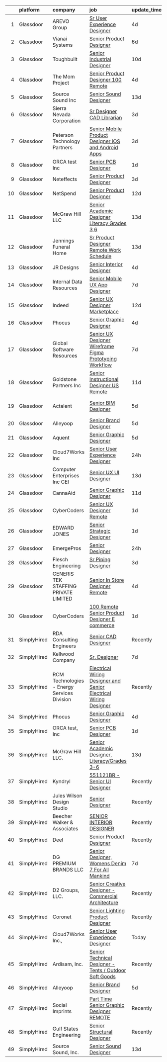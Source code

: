 

|    | platform    | company                                     | job                                                                                                                                                                                                                                                                                                                                                                                                                                                                                                                                                                                                                                                                                                                                                                                                                                                                                                                                                                                                                                                                                                                                                                                                                                                                                                                                                                                                      | update_time   | location            |
|---:|:------------|:--------------------------------------------|:---------------------------------------------------------------------------------------------------------------------------------------------------------------------------------------------------------------------------------------------------------------------------------------------------------------------------------------------------------------------------------------------------------------------------------------------------------------------------------------------------------------------------------------------------------------------------------------------------------------------------------------------------------------------------------------------------------------------------------------------------------------------------------------------------------------------------------------------------------------------------------------------------------------------------------------------------------------------------------------------------------------------------------------------------------------------------------------------------------------------------------------------------------------------------------------------------------------------------------------------------------------------------------------------------------------------------------------------------------------------------------------------------------|:--------------|:--------------------|
|  1 | Glassdoor   | AREVO Group                                 | [Sr  User Experience Designer](https://www.glassdoor.com/partner/jobListing.htm?pos=112&ao=1110586&s=58&guid=0000018311b8ad7c9f039858e2c50e51&src=GD_JOB_AD&t=SR&vt=w&ea=1&cs=1_d9575a1d&cb=1662449659883&jobListingId=1008111343273&cpc=1160948BCBA38B5B&jrtk=3-0-1gc8rhbkmi6gr801-1gc8rhblei6i2800-4188c368d1a16fc8--6NYlbfkN0BCLW45RZuRc772PykXY_iXs7CHdsEvuP3whbuRYvlLzUPBgski3_CRPHCklom68Osgv49XQDmo1wtlt7SeJ4HppkyYMM222WbTMRBA2d1kIub18qYYHKISWAkmgyEmZOL97mJlEOHWeyB4xhA4SMHAZwfg573IXuSm0kAAqmu66rW9AtAsqMfmcamYbSiKMuIMRQHw_Fj-ksgYkWSIqk6cTZMdgY2owfbF8plXe8tzxpTjMwDuapoMWhn5aFCmJQgXuvNe7JrRfUviIc1uDIHHPZE3J5L9FmmWHmDYSEQ2-cjS79l4x2uXO5CVPPdDqBT5O2cR_IsKFfZF9YL-wVAXiXAPCbiYTQAy_KlAaiY2ojgYvYANs17Uiut33uz-cTy__H2UtCQEKmFISATazFW9yymul1TBr1SLgDUM1wxLUy7sD0c1v8wQ5tN9Jtsgmyla5O-oCQ-3pBMiFXdg8iwxbjegAIQSkGSaQWYXf1LN-AMNEROrY-IVkNLkjpJYbEnV4suGNUdHNq6PizHw2t8Z)                                                                                                                                                                                                                                                                                                                                                                                                                                                                                                                  | 4d            | Remote              |
|  2 | Glassdoor   | Vianai Systems                              | [Senior Product Designer](https://www.glassdoor.com/partner/jobListing.htm?pos=128&ao=1136043&s=58&guid=0000018311b8ad7c9f039858e2c50e51&src=GD_JOB_AD&t=SR&vt=w&ea=1&cs=1_e0c6f8c4&cb=1662449659884&jobListingId=1008104221832&jrtk=3-0-1gc8rhbkmi6gr801-1gc8rhblei6i2800-51b13e17ad5f8ddb-)                                                                                                                                                                                                                                                                                                                                                                                                                                                                                                                                                                                                                                                                                                                                                                                                                                                                                                                                                                                                                                                                                                            | 6d            | Remote              |
|  3 | Glassdoor   | Toughbuilt                                  | [Senior Industrial Designer](https://www.glassdoor.com/partner/jobListing.htm?pos=102&ao=1110586&s=58&guid=0000018311b8ad7c9f039858e2c50e51&src=GD_JOB_AD&t=SR&vt=w&ea=1&cs=1_8340bcba&cb=1662449659881&jobListingId=1008097148245&cpc=F6166180ED45EB11&jrtk=3-0-1gc8rhbkmi6gr801-1gc8rhblei6i2800-6492527fb1079bee--6NYlbfkN0C4BDBIIfYywdCnnQWSiy8nzgMXr_T-T3FVOPaJNWu58urVZR_WXMhrR-koSpndaF1E6yxWHXTrWNwj5BGXNunan9ywve_ENISeMSjOJDitLiiqvvQgrqPC6Ae3Gf3tZtozMElNWH6pQj1MkisjsxPjnFks6kWohDQ-79t_l95B76r683v6SZAlHW32FY62mUhRpz9H513JMNUPOSrlAYgPpd4rx8K71cpOkwtvWppNaMmYKH0jRSrtJ2VhcB93PGhjYvYXAznhywas2SyiJQcO6JA80yRFOi0FoPEgDLHDCwTE9k4G9UAHpgA1WA_eggE06Gb13rF636XOXPnd4w1yVC9dh4f46JubUr7uqkJLZX04JpGArjsl8JcItHVu3LIKTc8-B2nUWxzBHnPjc8fleVKwaU8Ri2GyT6aNi2avnS4FlnJZu1vsg-0qWf2Ff2fEUAkcOu0yBQ44oeo5aSzUfZm3vbYztkEWQzsEFgOvmM0Gv-u-TMkA9qKhv8gRlr-6iD6voLEklHGlfz9N6tcs)                                                                                                                                                                                                                                                                                                                                                                                                                                                                                                                    | 10d           | Irvine, CA          |
|  4 | Glassdoor   | The Mom Project                             | [Senior Product Designer  100  Remote ](https://www.glassdoor.com/partner/jobListing.htm?pos=117&ao=1110586&s=58&guid=0000018311b8ad7c9f039858e2c50e51&src=GD_JOB_AD&t=SR&vt=w&cs=1_b0311961&cb=1662449659883&jobListingId=1008112300120&cpc=6BF42D0955AE9A34&jrtk=3-0-1gc8rhbkmi6gr801-1gc8rhblei6i2800-d957ba5292b8749a--6NYlbfkN0BDp_epf89aHDQhKpPegNJQ_ldQpEFZQsM9OcONMGxWx6pU56EKHF58QjVdAUvn2gUgn1E3661QXmo4POchIOua-134yFu7hMdutyJTXNL3dFISmCmER8_AwNcTtUGoQrzgEjgwKkbZ9hAOXEb75gv-s6WMLvqinLT1g8ZgGEKKUq-v2e1-KYvSqJUMbsnsJYPTArAgtS0-9qxo5XXvr7xzmnwm6_xZjX6CbR3SNPiT2n09AnPJNJyaSllxtQ1rGurhzS2lKdtH0F-gSLKC7vyVFFTQMiMB6VusX2bxMI7_JayxWfaGk5ZhP0IXzqS4FsPO7tStw8AO1uQHjGTE5CGCe5sy9RTK9dRbLGAJCfeq35femM5I6lsZ-IsmjFw86adANSFXV0PjL-rGZwoiZiTlEix1O8XWY1fPzQ0OKaAQzdfl7Rg-8zbV9TReEUAoGb3jskCRM03YuawulAodj7f37Fbdrrt2i3ru2AIDevbJ0Txq3VdUAHaVSSDnzfUiqEC4hby9CZM74lfQlqxmf8rZy_jQT3KA0JSRC946se88tv8Mnjpm629gfXrUfVFKMxg%3D)                                                                                                                                                                                                                                                                                                                                                                                                                                                                | 4d            | Remote              |
|  5 | Glassdoor   | Source Sound  Inc                           | [Senior Sound Designer](https://www.glassdoor.com/partner/jobListing.htm?pos=125&ao=1136043&s=58&guid=0000018311b8ad7c9f039858e2c50e51&src=GD_JOB_AD&t=SR&vt=w&ea=1&cs=1_7519058d&cb=1662449659884&jobListingId=1008089350796&jrtk=3-0-1gc8rhbkmi6gr801-1gc8rhblei6i2800-b47b731b9588a909-)                                                                                                                                                                                                                                                                                                                                                                                                                                                                                                                                                                                                                                                                                                                                                                                                                                                                                                                                                                                                                                                                                                              | 13d           | Remote              |
|  6 | Glassdoor   | Sierra Nevada Corporation                   | [Sr  Designer   CAD Librarian](https://www.glassdoor.com/partner/jobListing.htm?pos=114&ao=1110586&s=58&guid=0000018311b8ad7c9f039858e2c50e51&src=GD_JOB_AD&t=SR&vt=w&cs=1_97333e54&cb=1662449659883&jobListingId=1008114666264&cpc=F5E96E35A1725171&jrtk=3-0-1gc8rhbkmi6gr801-1gc8rhblei6i2800-9855b2237fa54215--6NYlbfkN0D62_JHbrgYxlviA7FwbPsL4TkqsqsoMMqCOTnkHNAsjFce8vIDdSOySZ44GhM1jDwBKAe_FvLiNSXhVHoHiUol91HJUqdRO_QRcBG0p31Rdlq_yi3AbWoVwQUWgP5XCtf40fhMkiszQPii2jrnypQwa3hpjFU2G01zAvcuj8LbkHX-3RIUXxEodUOJTeIKGSPUUPOXgV9nxJSPCS_s36EXnzwDOLcd-Bkgx4lqdp1rn-lxP2KbywZwTgr2SL06J7d67SHqmC0Y7sJheTZ5KUKbsBG98ka6V08rlz2XSnx4s3GuaasILADis_qGbMPzzGf-0l-29jGgYTQtBiwEA8UeqANx_J9xXRQJUli1m2KIv7VY1zbWDPPS_3yV-q8DUk_kd8Ow17WdtI8zlYq-7Ydmi2ijRNtXoHKz1rdbkV8L-V512HFWPDt58kTzijvTq8Cpj4iiez-TyxfUSFFlU-jQULVX6kHAUXLBz8nbLPR95ZAHZsuYeMZOA_Q9S1hOz6zcOj6SEvbMrnOh-A26pSEfPJD86uSmzmCeLAkC135AvQ%3D%3D)                                                                                                                                                                                                                                                                                                                                                                                                                                                                                           | 3d            | Englewood, CO       |
|  7 | Glassdoor   | Peterson Technology Partners                | [Senior Mobile Product Designer   iOS and Android Apps](https://www.glassdoor.com/partner/jobListing.htm?pos=108&ao=1110586&s=58&guid=0000018311b8ad7c9f039858e2c50e51&src=GD_JOB_AD&t=SR&vt=w&ea=1&cs=1_170ac37a&cb=1662449659882&jobListingId=1008114399559&cpc=40021B6B9FB64F38&jrtk=3-0-1gc8rhbkmi6gr801-1gc8rhblei6i2800-ba191aaa811d97a3--6NYlbfkN0AgtsfPTMZ7iDcp1X4T-0K4CYWuscf9rvuaH0n-fMkMyKnr7WxHRcz12wTe7OJE2CPdJjdQS_Fw1h7v1aRnDs4mI-QyBCRCcMsbVwtLA3REHDX-0D7C9kd_vmmpz13JmeZRFBMxlX6Up5vlwbQyUheXXCgTDnoxRMh1E4HYQGyO_cvcEBvSrzVD1bo_vL8izpLTYX_xPZGY9dfBvhXfLDLPTRRo6hBqKi7qmNGpdaHme5E_RqEb8WZEGs8zDerYnUWMy_UvtbmInwkiUfoMiALknufy0qt9en6fahhK_daarhaXIiYw1RSOA7UymKAYh0GdPZ1qIF60wSRcDSJFLUE-SOO15P8MU8mmEihkddMNlvJI1rGEwUxjntEq8goip4__xyG9J7UAmu6VK1TIpATXFOT-cL4z6O1XoAuuU4snE6KNHLkYQQ1eB-1Y28QezajOu47bOozpvzSKkA9lBKx-kUfe6coH35hgB5RaQFcOnCiPeMOljRuyHQEjNyKTRZcxnB2zOb9fKQ9d0UFi6ujK)                                                                                                                                                                                                                                                                                                                                                                                                                                                                                         | 3d            | Remote              |
|  8 | Glassdoor   | ORCA test  Inc                              | [Senior PCB Designer](https://www.glassdoor.com/partner/jobListing.htm?pos=104&ao=1110586&s=58&guid=0000018311b8ad7c9f039858e2c50e51&src=GD_JOB_AD&t=SR&vt=w&ea=1&cs=1_5bb5a59a&cb=1662449659882&jobListingId=1008117629711&cpc=F0881FB4B112A732&jrtk=3-0-1gc8rhbkmi6gr801-1gc8rhblei6i2800-1376f8354f00a36a--6NYlbfkN0A953Z9EfJZc5Z9y7Wb0NkuJO-5BBnqXCJSieP3bN3oTxAO8dGQJw4j9fmUpM-NEMBgudJcq7mJPkKFTho0KWlf1avwem0MYtumXE65bwg7YXIQibV2OD8tlQ5st8zNeTLMjSy5dEysL9hVJoUCGqxFHSn0x6elus7p1hXe6X2r-JJyZ0AjPGSZ_oWPp-rwZk7X6E9vnH3opCwBp9Xtq9BEeaYpZBw1lFw86FoKvVoRkDlG41aHQpces66MsSAWR5ZKNohggX6zw5NFvsdmZ5jrHODLMkkXcd1kehux6cs7u_scdxEPvt1C5IkLfEm3vnmRRPceUpFGsx1N_-i8LbHlLlf04CTnpAEKqzWrOvpIG9IZZa2Z0ItZ08ByugolJy0vGMSZY_UTwV64FROR9UlUx25gShqEVPpMF3ZtpmIb7m2hsWsy2itX4PwyhSED0celJMTq4MyIANdIAnzUnlWcKVw0-W6UWvastkTvuZH2k5IhJ8ic8I-NE0WcoVCx8NTzOD7_8kcFMA%3D%3D)                                                                                                                                                                                                                                                                                                                                                                                                                                                                                                                               | 1d            | Remote              |
|  9 | Glassdoor   | Neteffects                                  | [Senior Product Designer](https://www.glassdoor.com/partner/jobListing.htm?pos=106&ao=1110586&s=58&guid=0000018311b8ad7c9f039858e2c50e51&src=GD_JOB_AD&t=SR&vt=w&ea=1&cs=1_0cd5c2fa&cb=1662449659882&jobListingId=1008114354586&cpc=ACAF1607C5C1E404&jrtk=3-0-1gc8rhbkmi6gr801-1gc8rhblei6i2800-dbdf42f32f91e88a--6NYlbfkN0DkPptDrJXidHbiX_cAZqY1TBO6BcohTQUDFYyXRozAXCnWqtX7QyrzcYv9EndguHU7hVJw3YSqCqiUj2VpgrH-5d_5E-zzpyW0o30j5jGBh7apfozcWNo6fGEjtMHps86JFxUsEiH0qyGmHH-bfa4REaiz-xFbB7m_EyOvkyha2xvVK2Su5OcrtKjsjwtyC5DVsaM7rmDknoF8vJAs8tAUKJAW_UWZnVIDgnM5qNSNHbmFh4_b_DuWBtrhF-EWxgoayTHMSyfiOGK7tqQLG8aASl-lJ5ai1EBHPNp6t12TLsyXp4eG6MvF6E9rw7UpfyyvT99Xlvx2c9qs0ojWnZu8IjzhJifVlulzmde6_UJOg6sBVCvhFgDYqam7LXUyen7uhT3D3mVzfnZ7M5JuJcp1DyMqDEYQ93jUpSaWi2rLN6F_Dkn730YbTUKgxKAokxvarqjfpsLWGYw7cB7hw9ZUXmXResQwKPuBIxXC5imi0iNUbnXAUvY3jztgC0s6J-HV3ejEyGCbqw%3D%3D)                                                                                                                                                                                                                                                                                                                                                                                                                                                                                                                           | 3d            | Remote              |
| 10 | Glassdoor   | NetSpend                                    | [Senior Product Designer](https://www.glassdoor.com/partner/jobListing.htm?pos=105&ao=1110586&s=58&guid=0000018311b8ad7c9f039858e2c50e51&src=GD_JOB_AD&t=SR&vt=w&ea=1&cs=1_6f14dbcf&cb=1662449659882&jobListingId=1008091549735&cpc=70D6958B2CFB98E6&jrtk=3-0-1gc8rhbkmi6gr801-1gc8rhblei6i2800-de452a55cbf5ee3b--6NYlbfkN0D7gHjVs6e7Oxt5_RYFm1kVc5GldOnOKIu8OM7SjH2o-WnMec_ygslutpkT5uJ4h6jSsparHclgoLD4YqMNnM45li0FEXXdxa9yCu5t4sTxMOiCeruEFZ2pYkXgRhnv8aFTWiXGkDyuPXdghQQnxpJRvbxvsOPqNdaKdbDrz2OX8JgbWYrHyyzFHmCPtC95hsHgqcwh87yEwSFUYqOBs66W2Cr3L1Dj9ggd9x5_QI1BY-yZOA8QB5NPKZPpRAl-pDpZFoe4efgoVhlVZgy-10I3slTFVY28si3S0wZs9-DuRvPxrKFZFjpkTVcyoOq1kt0DX_I2Y0Smm-SC_6UpyytULgS0VIv69XhvDKdDhJLbWzJues2HY0tFBPcgwJjEG9IF57RAasrlHgLCySo6_-RWgh8FMqvGSiD-UjC_dEUMkegJxSD6ceG6wrNSXlSRbVPLbtjqoXuJPi0buzwnKLdcfEEweIJPyAcUPxun51i-o93Dpo_kWCo9t1W_cqWc9D2ixExlw29O4w%3D%3D)                                                                                                                                                                                                                                                                                                                                                                                                                                                                                                                           | 12d           | Remote              |
| 11 | Glassdoor   | McGraw Hill LLC                             | [Senior Academic Designer  Literacy Grades 3 6](https://www.glassdoor.com/partner/jobListing.htm?pos=130&ao=1136043&s=58&guid=0000018311b8ad7c9f039858e2c50e51&src=GD_JOB_AD&t=SR&vt=w&cs=1_e0695290&cb=1662449659884&jobListingId=1008089562448&jrtk=3-0-1gc8rhbkmi6gr801-1gc8rhblei6i2800-7fc678eda5762638-)                                                                                                                                                                                                                                                                                                                                                                                                                                                                                                                                                                                                                                                                                                                                                                                                                                                                                                                                                                                                                                                                                           | 13d           | Remote              |
| 12 | Glassdoor   | Jennings Funeral Home                       | [Sr  Product Designer   Remote Work Schedule](https://www.glassdoor.com/partner/jobListing.htm?pos=116&ao=1110586&s=58&guid=0000018311b8ad7c9f039858e2c50e51&src=GD_JOB_AD&t=SR&vt=w&ea=1&cs=1_3faccebf&cb=1662449659883&jobListingId=1008088325885&cpc=A65DF3A704A48F9B&jrtk=3-0-1gc8rhbkmi6gr801-1gc8rhblei6i2800-9ecc10351e420440--6NYlbfkN0CyFx0_lGWa8-7qybmdUr5EgxLjFnvOeN20bKdVHONQhUbM-yssWcnjuq4o0rSOZhqPN846UUys1AiIrw1BQQw5xiXKxAyp0_nNSPao9nhEJ2-eSv4ob0RlXWUN0cfIBTamGKGQV-WYIwP0kH4stDKjug4Q3dcjjH3nJ5aFHzY-Ix9CHoGnaqj374LRAbdtrB-ORYMdCxBlpCOEFb6_G8WUfbRsQDW1qiXGPllTLMsMgs6CtGxl5LmP5T23punEbPZErfg5x5Y1K_XL5Tm4pmtv4Qa6MBUMQASq35tN92_GK3E5LBxiRscQQoaMrJ7G9w3ZtQ4nBnThXPaNDkqLBhmWCIddaME6c5nboD6eW4tJp0U3vrZKCKosGSL44k0t2-fc79Kfc7LdvWzfCDfKfayhZimral2PGmMjJSRbSycG-s6IuVDCoq29bFl4yRiRPLOixx0Ep5f8P1kNQXenEWC225xB3kum_JXDv5iRENu9qAo-je59N25n7ehPzV8k0ueNg5loDtux_yBAfszi0zO7BsFVTrktgiw%3D)                                                                                                                                                                                                                                                                                                                                                                                                                                                                                     | 13d           | Remote              |
| 13 | Glassdoor   | JR Designs                                  | [Senior Interior Designer](https://www.glassdoor.com/partner/jobListing.htm?pos=103&ao=1110586&s=58&guid=0000018311b8ad7c9f039858e2c50e51&src=GD_JOB_AD&t=SR&vt=w&ea=1&cs=1_6d5ba732&cb=1662449659882&jobListingId=1008111206638&cpc=C159A350A118AA9B&jrtk=3-0-1gc8rhbkmi6gr801-1gc8rhblei6i2800-8a3360741b28fa9c--6NYlbfkN0CnvnrZV6i1JGX1yqycrBVKxG_QbmFGo1hJvaAPDrdCVZraHxofdUZbPrEf6gsxncTWUWi2hXZ9kFPSHrp97bSfGEE8dC3HgMc8QhFreAhyez753tr1K99sE22gcMN-rHO-iUwzDMrcUI3imhT8h9WpR936hwtBiAAsibv6rn-NfPShPYqDfESsvI9tNDI5qZ2Wt84d0GHU4f2ARw6a7iDMOpGb51MApRQ9JnToHH70mo26dOg-6UsbpTKFgh6Q8AQdy-uvGpyDM7Z7bplWEydVxzSiGaSYydN1MVGLmNS7b11_pU7_MIPPynSsl3A9m4f7zckkIpXvdpgDy1R84TMYCq5zIrI8drdDyhoIilOEAQYNb8VZLpTmLh4LIH7z7oEssg9uKLoEMbb5z3VjzzzYNUz6_yBrpUkqM6iY9PUdNbkFX1J6-_JxtFknTEA3IEkNBdXNKeuyktgNiNHhuhUxTNx_M3suh5hdn8Qx0xTCK-F6J-Ri7E7yvhhUjCzlEpZ-3GlZBNC8UQ%3D%3D)                                                                                                                                                                                                                                                                                                                                                                                                                                                                                                                          | 4d            | Miami, FL           |
| 14 | Glassdoor   | Internal Data Resources                     | [Senior Mobile UX App Designer](https://www.glassdoor.com/partner/jobListing.htm?pos=115&ao=1110586&s=58&guid=0000018311b8ad7c9f039858e2c50e51&src=GD_JOB_AD&t=SR&vt=w&ea=1&cs=1_f1cf8980&cb=1662449659883&jobListingId=1008100982482&cpc=63E4514951618C5C&jrtk=3-0-1gc8rhbkmi6gr801-1gc8rhblei6i2800-f0f79df256d96ccc--6NYlbfkN0D-IIHpRgNhhiguU_t6VlqfhfFf3-SclHiEW6RanCpGL8wFVSAuk-AYI9mZ-8RRobdkmKysr43e4amsQMlJBQ_g21ymT9FU2YLQwZE7dCP76rQOfgdv7oufQ7K2BvVZL0OZkaATcsZ4dQlqDXAAarigz7kFttEX9zxU3X8wCrxSI1R4LyXyCAKwwfWM9X5-OmXRtXAtFa9Yywmz9kiRlIM1_Pyr1-s837LeeChEqayZen6Jl1ldaPNlL2GQpqjwyuRJiZzzfm6k7ybPVyedLRZSUp8yFL888henERwRy_WmoFQCp9tOxHXfZbxcQ84_6PJdjr3RDxtsON2M5NTRpXNzjpVf2H5YX9xgA1_8mA_gUsdzi5S7nzqZJeC0cFC9UAN8XIyzrWBrk1Qvx0sVuuImqbBrkdJNvbuLzuRrV-OHbzW31rMRuTwHecJ0JY4KUqzL8BPBu1z3-O0pmzsSF1F6MjiIwxIIhpyxqF7WXSNP55d7VT06fBGC1a2z-Z_RO9zqBXrl27myog%3D%3D)                                                                                                                                                                                                                                                                                                                                                                                                                                                                                                                     | 7d            | Remote              |
| 15 | Glassdoor   | Indeed                                      | [Senior UX Designer  Marketplace](https://www.glassdoor.com/partner/jobListing.htm?pos=113&ao=1110586&s=58&guid=0000018311b8ad7c9f039858e2c50e51&src=GD_JOB_AD&t=SR&vt=w&cs=1_9cc63eca&cb=1662449659882&jobListingId=1008091500094&cpc=0C139D4CAD5A6DB2&jrtk=3-0-1gc8rhbkmi6gr801-1gc8rhblei6i2800-79fd7e16dcaa205d--6NYlbfkN0CiRNM7CVr8YueLFKlzwbFWI0o7IjV438l4sVrvKZ0flpURU_mqoI8EbsK64YRr3ODlI3qfGliYmkX1nB1jdAy9EwFsIjQGzlVQGa0JUNxuX1uJIYpQc_GWg5x-5VtCIMRJtUqnSazTVulNhHUq7ZW3wDHyHVGSRxyxZlJEeAkMhUkbn9cLWQd1Eus0tdUNxejpJ3whaPLkpruyc0rOZcZymbmJcjuQveFm_dnnXKbngmdj8fLcUxLdGB6S55d7wSBdeKx_0ggk6zwIqpC519iGrRQ1durQIjfQ9_lqEtVcPCILzlRE9xcR2DBE6FbIqX8iGECns370Wu4v2yTHExe5uAD5opgriQdNCXiPwj94AM5SR2UyrIGQIa38oIvk9qMkagW72UsEvAHYMTVcQWoQ62ox8ADQzLf3l1pqpSu4J_jUrU8d5kqcPJmZfiT3o0MlyGK_QWicqZskSybKGBRtF4Ay02jsy0u09CF3KLgIb6yEtPVKCA_EI4_gf8QTVJAThT2-OjYIyXF2DnC-kve8i5nCPiiA9POKXtes06f7zQ%3D%3D)                                                                                                                                                                                                                                                                                                                                                                                                                                                                                        | 12d           | San Francisco, CA   |
| 16 | Glassdoor   | Phocus                                      | [Senior Graphic Designer](https://www.glassdoor.com/partner/jobListing.htm?pos=126&ao=1136043&s=58&guid=0000018311b8ad7c9f039858e2c50e51&src=GD_JOB_AD&t=SR&vt=w&ea=1&cs=1_0e59c9ee&cb=1662449659884&jobListingId=1008111381825&jrtk=3-0-1gc8rhbkmi6gr801-1gc8rhblei6i2800-582f19a06f99d84a-)                                                                                                                                                                                                                                                                                                                                                                                                                                                                                                                                                                                                                                                                                                                                                                                                                                                                                                                                                                                                                                                                                                            | 4d            | Remote              |
| 17 | Glassdoor   | Global Software Resources                   | [Senior UX Designer  Wireframe  Figma  Prototyping  Workflow ](https://www.glassdoor.com/partner/jobListing.htm?pos=129&ao=1136043&s=58&guid=0000018311b8ad7c9f039858e2c50e51&src=GD_JOB_AD&t=SR&vt=w&ea=1&cs=1_4d7145f0&cb=1662449659884&jobListingId=1008101216575&jrtk=3-0-1gc8rhbkmi6gr801-1gc8rhblei6i2800-8b4974c2ce372025-)                                                                                                                                                                                                                                                                                                                                                                                                                                                                                                                                                                                                                                                                                                                                                                                                                                                                                                                                                                                                                                                                       | 7d            | Remote              |
| 18 | Glassdoor   | Goldstone Partners  Inc                     | [Senior Instructional Designer   US Remote](https://www.glassdoor.com/partner/jobListing.htm?pos=119&ao=1110586&s=58&guid=0000018311b8ad7c9f039858e2c50e51&src=GD_JOB_AD&t=SR&vt=w&ea=1&cs=1_0c3478f0&cb=1662449659884&jobListingId=1008093904929&cpc=1FDE87803EF93CD3&jrtk=3-0-1gc8rhbkmi6gr801-1gc8rhblei6i2800-5202ce04265d5c70--6NYlbfkN0ABtSe9p0wXu9XhEGBvr0gPBLYvgOYhvhqOFLbSAnwpBkPlPB9eAZqGBtLyjLFBMY5nKysxXRirCTsiWSRO-Ca9WEXMv6NyscCp2zbMXVKrlZAX7YrZqvv5ax9GEHcFiWlwlP41oCOWEqJlAZY3COdlh_-D3aRQEgq8_ZLR_qdVlwH81_TRCGxUKQ7WeCkNGUkAMGtkq47tv0JD5XkibHy1BTd4risqZ1WD-CNOSN92wLP_5ooh3LsTmJGenpNs0gogwQjj9qX45ix--JBYtH57EXF9eXiOFRS52yxHUoTJ0oHAZDB3nF2nxgprhg5u2UnBvJNjjpn2-uUcvUaMf4D9FIHZQVNYAvoccUrt9buJDLqY0YkdRfRHk0BS6kDBU3WDfQeDzvJnWwJF9f3NdzP7E1vKIBxTq7kJ7vHhEhnURejHMt0jDt257BjSpW_rBTd9oYP1JpOIt995ncfqkB9OuYPeiVuLuCq7Ff-fenWpqLjMvC4C9SppFFlsSFXjWllgayP1E6y7G5DowzYQSk4m)                                                                                                                                                                                                                                                                                                                                                                                                                                                                                                     | 11d           | Remote              |
| 19 | Glassdoor   | Actalent                                    | [Senior BIM Designer](https://www.glassdoor.com/partner/jobListing.htm?pos=123&ao=1110586&s=58&guid=0000018311b8ad7c9f039858e2c50e51&src=GD_JOB_AD&t=SR&vt=w&ea=1&cs=1_72a6f9af&cb=1662449659884&jobListingId=1008105404568&cpc=1CBFC3E34E2A31FF&jrtk=3-0-1gc8rhbkmi6gr801-1gc8rhblei6i2800-c45b31ac3f481759--6NYlbfkN0ChYVx_I3yfZ_JDY3EFoivtqvi_stwnZ_kRt8Dowt_l_d1ydueao4NE-oUleRJ4yhhFIbOtED_LFJvM13r4oHHTyDOYDkcig3tjN2DdWxN5DJOj174nDi0TCNFvBUEKX91sYWlJw2zXI7NPgFuau3ZgLzWe2NByKRFZu2FuVCX2fHYZg2L_mPqgI1wLd2X2HB9oG3CBsuxQ52NxTTZACl_ZfDaHpe6bcm8sLBoUobgx82GwDhrXy2EN10ZVGaNEEw59he1-LF1mQNKoOtS7w90ORBvTcXT2C_H2uWzcYRwNvP4x45SsbFanTtl9SzJl2tU3etPdxiY5FsAj90t3W0wPEbPXkqdszrNdj0wJZBAs07YpCcBFG7UPtKm_D-JZIW5ujm6hYUrg7Si2ygfqCJAmswYh_aLJXL_Mp_v8v2kAIzB6ppfqDXB3IvudNhnEcdjttmI-Xm_t-fGFFNyWAF1d_e4IbK4CORlF1DL61tGIKYCHnddO2dxCkqBBEX0MNhLJHk0TWRIA5qr5m7zXFQUfzsbAVY4yCbrOkWNWaoDwGAZELyaVQ5cXXYXIj0y8xv5N1UflYWzTGV_pnUZyUpwvzwYcuq-HPbbnVjbRXCVvy-ecVu7ZQKHJYv8tVI7Q7X-Ld5t34PvRUS6DtpozNl8EzVPgBmMJzpDLOQ_QPW2H7rLQsC6rSMCGdSRmjwppWr49mhO5_QVa7pxUAk5LGCa8RGj9hwvUVEgKjcfTRqwsWxfhCj2rtgb-w8REJODZyXcm3mT5cRlL-5l5Fy9XXKoMm7h8qklqVPWMMz0AVn6KTxIQ3yplRjicN_Exm69rAlvU9EiRAPk7NeY28Ke8BZGnpDtUDoc6ZAeh1u-SA4F_63SkVnUCR27arqxJUMPg6GomEMRzSyo5wogUtmFG0aVv12SGBsQJuDWWbteDXMtXdAUbHwoiA_M1yop9d36vYg0KTC0j-HkWhWnYDGteFU2xo1sRGl7aQec%3D)                                             | 5d            | San Francisco, CA   |
| 20 | Glassdoor   | Alleyoop                                    | [Senior Brand Designer](https://www.glassdoor.com/partner/jobListing.htm?pos=127&ao=1136043&s=58&guid=0000018311b8ad7c9f039858e2c50e51&src=GD_JOB_AD&t=SR&vt=w&ea=1&cs=1_ad54856a&cb=1662449659884&jobListingId=1008107369180&jrtk=3-0-1gc8rhbkmi6gr801-1gc8rhblei6i2800-6e86dcdd815bd39a-)                                                                                                                                                                                                                                                                                                                                                                                                                                                                                                                                                                                                                                                                                                                                                                                                                                                                                                                                                                                                                                                                                                              | 5d            | Remote              |
| 21 | Glassdoor   | Aquent                                      | [Senior Graphic Designer](https://www.glassdoor.com/partner/jobListing.htm?pos=120&ao=1110586&s=58&guid=0000018311b8ad7c9f039858e2c50e51&src=GD_JOB_AD&t=SR&vt=w&cs=1_23d856cc&cb=1662449659883&jobListingId=1008107356853&cpc=B101C867B3EF2D75&jrtk=3-0-1gc8rhbkmi6gr801-1gc8rhblei6i2800-8e9bcb98aed4ff44--6NYlbfkN0DMrcEu7yrtATojKJA7cEzGQ3FdRGWLh0CZQInL4ECGI9gD0Wolx9R2v-Aex0-GK066WTguadZ-VUzsPpD8FNEHmwHWLDOzcEUdAmAXptwW3g70qtIOFmEpgk9VFD36QVqkcxnzFYZQF-M5rHgpgbU2DhNFWq63u-mfEFdE6txA7k9qMEVu6q_mZzGOjvwROWPuYqHJwn9h_FFNwWfVwKW9DaiW56gfN-4NeW6fsgrgXmOrOGTE9Kzg9gSQmHTtnPqHjVXAlumuDddeII4aZuPenjdH4u0IvlfDTaWAJxROPuS8avXph1VeUpULtdG0Tg4DfJwiFaf_60zPBXqkzF8vydor-TMc9jYtMRoKQ8x8yJGidpcGhej0YMqhsITb2j-yjrXNDyx0tBW6i9uUIkh1Mm0Sa0mAJqyR27UcnX50cXZ58OLtsghS52FUFx6dRJ3gNx1xWAWklg%3D%3D)                                                                                                                                                                                                                                                                                                                                                                                                                                                                                                                                                                                                | 5d            | Portland, OR        |
| 22 | Glassdoor   | Cloud7Works Inc                             | [Senior User Experience Designer](https://www.glassdoor.com/partner/jobListing.htm?pos=101&ao=1110586&s=58&guid=0000018311b8ad7c9f039858e2c50e51&src=GD_JOB_AD&t=SR&vt=w&ea=1&cs=1_03660b91&cb=1662449659881&jobListingId=1008118819138&cpc=1D891ED3EFC3904E&jrtk=3-0-1gc8rhbkmi6gr801-1gc8rhblei6i2800-26908c0e932761db--6NYlbfkN0DyQsVv5XaO1tkqC8p0RkxWDT9ef4hmFho_1wqeqbvmsA26AVxAM75uMInk7n5r2qurkqV3LKnQLINn1_nU99sbcCUuWxKn6iSJXGyzKmBvX9EUYjgbQgFqkc4X77hTayfwYZFReIkByLbVpad7SOssXxILleGKp-wD8k7bL2Dwo8gXUdp4vKQfVJj-lUSnYM6BWe9ijYAf_XhUI-RzSgUjP5-aA35AwHoNO0e5NbkeZtf9DjEAE2OwYLp5S4oB1CTJKMUBxfJHYFN0PR_VnhuS_BtTNMbzPEefm99J-mOMmyzC-P7nLweP0gBTp8AZGcLlDLHIkwKNm3Qaxuj7G2fwgpO_V2Ji9z2Z8CGLkzaR4G56iXEMStobSJCUYM0QYNsetbdFiCHd0Gxl-CPf3c6XAMK8EPGgQzjLMxqBx3c3QBC-4wX9q4eSysapizt6AhONjO-qBgy4a_qGJF7f3mF0BT4Xv3RlnR-NMeQfHuZVoRGFsY0u-HA2v2-uD7XIoJA%3D)                                                                                                                                                                                                                                                                                                                                                                                                                                                                                                                                 | 24h           | Remote              |
| 23 | Glassdoor   | Computer Enterprises  Inc   CEI             | [Senior UX UI Designer](https://www.glassdoor.com/partner/jobListing.htm?pos=121&ao=1110586&s=58&guid=0000018311b8ad7c9f039858e2c50e51&src=GD_JOB_AD&t=SR&vt=w&ea=1&cs=1_1f2f4a99&cb=1662449659884&jobListingId=1008088165512&cpc=1CBFC3E34E2A31FF&jrtk=3-0-1gc8rhbkmi6gr801-1gc8rhblei6i2800-b87d3a3cd7a12c18--6NYlbfkN0AVVnl_N3xmP3MApcGA3sr6MLnz8P423WWILI1WvbjE8Ry71v-lom9NKs8rBQiPPScDZtaizOWsnS47gXDp6Z47hKGmvCUhS2xGl8t1PMSa_MMtCiURQMyHCrdbT32gofnTZb8DETchHUT8g_2Zsog4sKvkSoA5QLkrJIDZIBdSfDpzsN7nj-OrMuNs6NdCM0IQC-zftUyH25ozY8PlndFdBmNlYIhtsKi3I68lkFTYfODnrpb-1xt7Nusn69bYv_LfMeRURR4E0en7TORRwo-yNhsS1SwfpZwRk1fmwOsjMnFYbgzsCm7jcOu6vG-v1tQHirl8tI5cgkz_mUHPCj2B5Vgmau0PLEkrges_aB1Ap1dGyyUz4bfFA6Ev1ym_cUZ-prrlpek3RnBOhp4k6Lz8LopPw1Hi2fIxtACDQkqAsw4kVpY8KrG2QMpbLXKTAcQVmCpqA2Rb1enz2iSjbnQF3aH3ef94QmH-1GOZj7HLqLFoXZ6DoXtnqpDT30UwgVY%3D)                                                                                                                                                                                                                                                                                                                                                                                                                                                                                                                                           | 13d           | Remote              |
| 24 | Glassdoor   | CannaAid                                    | [Senior Graphic Designer](https://www.glassdoor.com/partner/jobListing.htm?pos=109&ao=1110586&s=58&guid=0000018311b8ad7c9f039858e2c50e51&src=GD_JOB_AD&t=SR&vt=w&ea=1&cs=1_48bf7884&cb=1662449659882&jobListingId=1008094558864&cpc=5E31031E1AFF45A7&jrtk=3-0-1gc8rhbkmi6gr801-1gc8rhblei6i2800-00e8462b0623fb0b--6NYlbfkN0BlEUO7h9oLQH_lS_HgsXuHMUHZ4iv0K-N3-E5R7X4la9Ftcy4DiTK9hYn2R-rYhePcuVwvCeGkT3iuQdISiDLO3adTyKHysXA2ICMjJ-eF6x9LctnVDR_6FP4r3GcNybXU4TlDxQ3bm0CFEjac6CIP8MEwbOYvzqIo9fBP1pBT7qqvNnEqr3z0BiWyP01Udd-Dh_ehrV8WvuSuW7LteBsx6ZrANbBw0Xieocfzqp1urDtsNxFthExVEetqSkX5c_SNlo9Xl6janTPEjwpF3ch_z3c7QRUSlx2xZ1ep_irdbgZhgJqlbqVCMGklNpvt1Z5Kk9sIFoNEjnOWlNmWe9QjsBOyKEnNIzP4l4CKycDcD3D3KgqBETZzifw0pcpajlU6LcDt4D1xXPmAatjLogs_BVB1yV_pJ_A7tc2exm73MSLyLVsSK0XB5zDGFboJtNPmkN08sJ-x4D1IW2Odo7KIh4L79aXOmQqfoy6ayv_XBZ7z2aFMSItAD6F_Nv-iWrF5W5-Gkia4TQ%3D%3D)                                                                                                                                                                                                                                                                                                                                                                                                                                                                                                                           | 11d           | Miami, FL           |
| 25 | Glassdoor   | CyberCoders                                 | [Senior UX Designer Remote](https://www.glassdoor.com/partner/jobListing.htm?pos=122&ao=1110586&s=58&guid=0000018311b8ad7c9f039858e2c50e51&src=GD_JOB_AD&t=SR&vt=w&ea=1&cs=1_45018fce&cb=1662449659884&jobListingId=1008116382977&cpc=32EE424DE2B657EB&jrtk=3-0-1gc8rhbkmi6gr801-1gc8rhblei6i2800-564cd4b7e6a653b2--6NYlbfkN0CpFJQzrgRR8WqXWK1qKKEqALWJw739KlKqr2H-MSI4eoBlI4EFrmor2FYZMP3muM3NPlQXbfYTn_x4j3i3lmlNBUnQvjwarlMmHpmWXlhH11hpSUgI-KbS-13f_On2Eo973g0firoHcSXaW7IQmMfRTYkbVRb2wYfuJWo_RDeezM4331QulFL4754_0bqkGp1CSNt1exGQWLqdq32EnGM1YzdckZ2vrclcn7EEbvhK5qqFx_dPw5QT_MWMmnIcVj66pFmjbVnZBETHO4ghcwRP_bIR4nnMuslrFyU4dg3AhbfxriAJJBE3giFaqTX5dfuc8R-Qqw_KrQY8h2TAbhGw1WFyVL231ym4E8cjrk8-Ji1kT-t4WYawv6DS-pcqODHWh_qyP_PNfYp279uJPaJW3nGqKkfzqz9iMxJnZKfFGSnwMgfCcCl4Vt1HulKJt_-_ntxBFmLniD6K8rxo22HcDGYWPpwtoQxBUyrcNo_VxCG2psCZiy2EiYBLkIi2snpRZo6zexBAHQhWKYbyqy_JlEqOMftAmKRakM_ToeiP0LXMc9ch9NjeCYk5NF3J3-3tlFLHYpP2BX6Lc1dlhg3bE-4KCWty4sLdTMotEabG4vpMGZhXWh5nObvgyak3x7LpA79OCtzKY4rZ3zvJuB7G0y9wllmw019PvRLGr7AukYEZo5t87UDY2cUmDv3KYfnEt3lnAD-iXPzTPfQnyBCp7uXTMYGkLsmsfofUV4iAqOJv97LGQxt-cHAqfYTq_M7t9TVe9HREuET3iTzc8xGWIOsgXZYa9FHXOKRgcANymmqeMHMPlNoq3baM6tnK7JIxSIsraI3M0RTt90yk_rMy1RJt66d7Iqyb-guSnxegOzTMlbahGR3V9gDEQGl26uMuuD1BPVyaKlvUt9U9YjmHc9RaB7QrZHACW4ZnQth4FNuQPJGAWrEskLlj211RsWt3BN9zggD5PdLwjS9aGF7Lr3elNHlBN_mjgdScMD931A%3D%3D)                         | 1d            | Saint Louis, MO     |
| 26 | Glassdoor   | EDWARD JONES                                | [Senior Strategic Designer](https://www.glassdoor.com/partner/jobListing.htm?pos=111&ao=1110586&s=58&guid=0000018311b8ad7c9f039858e2c50e51&src=GD_JOB_AD&t=SR&vt=w&cs=1_fc93267f&cb=1662449659882&jobListingId=1008117033854&cpc=87A0A889578C8297&jrtk=3-0-1gc8rhbkmi6gr801-1gc8rhblei6i2800-d000790925dab012--6NYlbfkN0ClKv8JknXx3qlXZr49u25TMmhJoIFsMZ-3doFSFr5kIGy1qIUgLdLzxDfyx4IpFOzncEEdcAdy-73jo1D2zRUg_6lpNyNWC-hykzFRO2kac-HPH3Cefp_cGWc6OcMaDqncBXWo5q1TKvHEUSt0QDtOLlX6_NSxPH5m1xziOi-10oLPHpu3ycrLyYIgEAI7NG1vUpKvupbZNyESqWAHBONJVgkfakn83vOemyfIRjBs-LvUq7-84sCeMuKNe5gmlEukcXcqCx2nKAbGP9ltiTzaLl-E4GXph7elsMu6VsSPXFS3mlXSZvP5GtWepELb22lG8wxK_pSO__jN3cUBiWve4s4W7enlxMLgkKeDm3d4sbl6TzijacKSA-CQO1BnTezi7Er-5cMEABVb_KI2_WFCv2UIy8y8T31B9SeLBoxmWdC6g31D7B66Sv6v2_55G785CR3zsFHuwA%3D%3D)                                                                                                                                                                                                                                                                                                                                                                                                                                                                                                                                                                                              | 1d            | Saint Louis, MO     |
| 27 | Glassdoor   | EmergePros                                  | [Senior Designer](https://www.glassdoor.com/partner/jobListing.htm?pos=110&ao=1110586&s=58&guid=0000018311b8ad7c9f039858e2c50e51&src=GD_JOB_AD&t=SR&vt=w&ea=1&cs=1_b242e932&cb=1662449659883&jobListingId=1008119357577&cpc=55FC80EBF760BBE8&jrtk=3-0-1gc8rhbkmi6gr801-1gc8rhblei6i2800-dc28362fa0df6db0--6NYlbfkN0C_HedoB1A1a6ezv_-FpSKqIn8hw3yEt_AqWuAqj4FwiX9Ya5OuVyeF6JPao1Rcxkq5QKKXnEH5R2bQ-1bByzScDuzqSWhwmrQKuAfUBuoFqvZCpcSw71DOPFb8mQ_nUew7RpioG4mVNY-9cq5K1gxwV-fZtq1oe1INZf3xxU5QsTwn-ebSOzfl7rJMgjJYbM18fEMxdz91Moiqm67g-d_h5GKErx0Eey3l01mZlnfYdRh1OC47xGRQL8DBRVftd5NnJrHGW8VvKw7iHL_hF95rUFvq4YcVB8LeeHAcJUzMmvd12terBo6UBzQvkmp9dYXcoad7N7MbLKjYdSzv3FMQ9rT3xRmIhq071f8F8UXHwOqOdEq3FWbi1_3BhSCX4Y47MRyLhAiUzsKJWgo-cmQ-8oD5XydgE-cKO3rtmvLmei8rqOWfLPtoJrCmJNF_13G0teYDE8A7Mh7TIIdaydHMXb7rjPSeKu4TiHnFYuHiH0PNdB6jOPSP-eE7dAQIPS49I2l_XXImfPOgdAuCl7_Wy16EypyKEIc%3D)                                                                                                                                                                                                                                                                                                                                                                                                                                                                                                                 | 24h           | Commerce City, CO   |
| 28 | Glassdoor   | Flesch Engineering                          | [Sr Piping Designer](https://www.glassdoor.com/partner/jobListing.htm?pos=107&ao=1110586&s=58&guid=0000018311b8ad7c9f039858e2c50e51&src=GD_JOB_AD&t=SR&vt=w&ea=1&cs=1_febdf996&cb=1662449659882&jobListingId=1008114300386&cpc=34670CD602BE5E55&jrtk=3-0-1gc8rhbkmi6gr801-1gc8rhblei6i2800-86848d1699ff4d74--6NYlbfkN0CKNvdBtBh9SnuMcnkEvhJOJZTsmZHyY3ybnWicrfIHv2OLB09f1P3_R597bZSLwuCKBwaoIjXBKX7RtK-mYlSaTD9VVOjHLIg7Dn-IvIT-IHWM3enKRl96kLQwtuikcDZcPv6D0oI_xqlYVHH_cF8U9O83mUxrvpFGt-fgxQ-95d_6TwPs-ihSGIxD0Q0AblcBQvTSZPARsjfiDHkHrd9n9RTYAEkTUTmHwVtu2y51lbPspll4JZLR6tzJsKVSBRixcU5A6qp3nHEgsCtB44e6ACPwCaMQo8GL8wtVQ5Tky6MCjQQOIafgVP1JfCkeX7Wb2czuD9rTfzD4XqCaPhxHx3JQRd46tBHQqLFpLj7ZCWmwCDDVzIJN4mTBq2rvFqNZnSRiDyfYQfcmUqWT3W1ayvqq6nsBxhbQ1vFJzHt6IuqZKUj9ZIFDRpJ6t5XhTX48M3jtPkXMg2VmYlSk55NoIAnf9pyLBS9erMuUndmmuwu3iyRcRsuQY1Y8uCMIxKbJjvdPtPnu0g%3D%3D)                                                                                                                                                                                                                                                                                                                                                                                                                                                                                                                                | 3d            | Houston, TX         |
| 29 | Glassdoor   | GENERIS TEK STAFFING PRIVATE LIMITED        | [Senior In Store Designer Remote](https://www.glassdoor.com/partner/jobListing.htm?pos=118&ao=1110586&s=58&guid=0000018311b8ad7c9f039858e2c50e51&src=GD_JOB_AD&t=SR&vt=w&ea=1&cs=1_dba267d0&cb=1662449659883&jobListingId=1008111009155&cpc=F4EED0218A761C36&jrtk=3-0-1gc8rhbkmi6gr801-1gc8rhblei6i2800-2dd3a79d883ef023--6NYlbfkN0A_7IDQnJu-cvcYqVfqE9WD3on_qz6Zi04gbjnbz4IRl6oHxC3ajSweoSMCo60B-CHYQPPt3fXJsI8rZD0RPeKTzFA3gnjoXegScPMgZrMv-ncBEmsUrjSNbv-mPohApZg-lpRefMPQr5DtlZZEgheHrzGKdj8SbWM1Cg6-umsGLF3QSxZJNICv9EF4WKhVHvLy-l5Pvb1FuxoIzhxGuI7JeH3HfgUv3MxW7_KDFt5lG9K1jMSKj1QGr80KwjV1woVO9naSKkMjIROx-1NsuaWol3qGatHBIh3sGSdLMTPE7zLECFvJN3ZHiuOqUrlkVlxnZEqRfDKrNMgbJ6j2gpB4_B0Hm6UJEUOLRr8DGuibSraifBr2vI-zidv26tXpJsUvVewwoiZq9XVvBEg0M04e3bWr2bK6oho9nkROIua9CmRQMGQK1zO5DPUblcCpmebQPlWAG0EfdTW6WFIx1zrbqvvTvRgQIJgp--LCJKBl7lGe5PR1JUZojpYSUQImQVTG4kh-CzgdClJb__dbxos7)                                                                                                                                                                                                                                                                                                                                                                                                                                                                                                               | 4d            | Remote              |
| 30 | Glassdoor   | CyberCoders                                 | [100  Remote  Senior Product Designer  E commerce ](https://www.glassdoor.com/partner/jobListing.htm?pos=124&ao=1110586&s=58&guid=0000018311b8ad7c9f039858e2c50e51&src=GD_JOB_AD&t=SR&vt=w&ea=1&cs=1_7a724b67&cb=1662449659884&jobListingId=1008116382886&cpc=6FC5BA77C9A4CD78&jrtk=3-0-1gc8rhbkmi6gr801-1gc8rhblei6i2800-192e954f85b61b52--6NYlbfkN0CpFJQzrgRR8WqXWK1qKKEqALWJw739KlKqr2H-MSI4eoBlI4EFrmor2FYZMP3muM3NPlQXbfYTn-IpqKCKS8TZg_IXEBcjFmM3Vhp-xxKxiebcBuktFb_w8qxCLh1esirikLIsEClr1QgS0mJWhm8qxgf5AMG4AaV-khSiIN5U8z-KHZpn_og95Pi2CL8sKY2kYEtszqaI_RNw9-_L0fi0AQ5TQM2a1tSRZnUYiNfaGz_1BUCziPxK-u_DY86w_shrlKuxH0CcAZtlw-hXIe1OgkzQBZQjSeCDD1qpwBWMPIkvLORvOD0KVU0G8nhkVheRSHp53y80NcwV3Sdycvju-S6wcSsGf2NPRyGFGI6xw2pZVNHNKXdeTPGfdooEdwzuAdma8fsLVevP6P4IE2G9WsCtz0P6yK4LMlib8grpvIVkkTua3sPRwxEHBFaWzRcnDAhw91rwXStin4vqSQohR95Z03OaZCpCawst2jQq5jXziNnG6__uS7bd67gbRLzw--Eaa6IEaAUkY8oeXY00yE_Z67zH9T9W-_Q80ccJZcPj1uWpwkkfXGNsCKjGNdPO589-HhWkljNB0VqZ9qcXMtF5zZ_pyfUWakPwwB-AsvcW32T4m__E6y7Z2JyVs6ijOrHpOvb-lHaWoLWFgcZoalnzMZO0NhUN9UfMqogvAbpcpa1Nwb7xKuCDKorVrdECwzSZKt-wjIrVmaPEblxoAWFPhvG3SOvrkXdjZn7n1VXZGVpZWg_x_xzrLdQzluFhDulLI7LKilS35vc7wZIVq2RPSH495QhJVuojA6M-kQbHf7-RnCNt9jbQNWPsbElyv7_FTqukiGGuS4RBHPACp9kdvLN5WSjxUzHCPBlyHPDXjYq1FA1gM-SksAskUgepMG51HDOQZNqRIT_T8hzo0Gl2KrYhwiJKBzMZQ_Om-Y2R0u5-ReDJB5HdKrBKQgRFRELqtFXOE7LKrVWBtNQpURke46BMSVM_TXfmuNdA4g%3D%3D) | 1d            | Los Angeles, CA     |
| 31 | SimplyHired | RDA Consulting Engineers                    | [Senior CAD Designer](https://www.simplyhired.com/job/vENouLNEc17Izi_TDwTME8PJFtkMGYPvZMEeInCI4_VohSS3NaQ29w?q=senior+designer)                                                                                                                                                                                                                                                                                                                                                                                                                                                                                                                                                                                                                                                                                                                                                                                                                                                                                                                                                                                                                                                                                                                                                                                                                                                                          | Recently      | Naples, FL          |
| 32 | SimplyHired | Kellwood Company                            | [Sr. Designer](https://www.simplyhired.com/job/4LSSA5I1PhJZ1UFPeTknzvJcWZSK7_SIj3TX7PSPxGPUAArtnOd5Cw?q=senior+designer)                                                                                                                                                                                                                                                                                                                                                                                                                                                                                                                                                                                                                                                                                                                                                                                                                                                                                                                                                                                                                                                                                                                                                                                                                                                                                 | 7d            | Industry, CA        |
| 33 | SimplyHired | RCM Technologies - Energy Services Division | [Electrical Wiring Designer and Senior Electrical Wiring Designer](https://www.simplyhired.com/job/JF2Y5WYTgN7TcWz7IqxBzr7pEI7N5Lh0hKEPyd6rAzabEpZ28jGQuA?q=senior+designer)                                                                                                                                                                                                                                                                                                                                                                                                                                                                                                                                                                                                                                                                                                                                                                                                                                                                                                                                                                                                                                                                                                                                                                                                                             | Recently      | Oakland, NJ         |
| 34 | SimplyHired | Phocus                                      | [Senior Graphic Designer](https://www.simplyhired.com/job/KDCUqZwSlowd4tnsbH_pXZE2SaXCp5fXXXJgbKtEH-XkL6XW8yQ4Lg?q=senior+designer)                                                                                                                                                                                                                                                                                                                                                                                                                                                                                                                                                                                                                                                                                                                                                                                                                                                                                                                                                                                                                                                                                                                                                                                                                                                                      | 4d            | Remote              |
| 35 | SimplyHired | ORCA test, Inc                              | [Senior PCB Designer](https://www.simplyhired.com/job/5NUMKlSojFXKa5inTG-6NdPumqDaIq-5fPDPlZKWaEOMohh7T-3X1w?q=senior+designer)                                                                                                                                                                                                                                                                                                                                                                                                                                                                                                                                                                                                                                                                                                                                                                                                                                                                                                                                                                                                                                                                                                                                                                                                                                                                          | 1d            | Remote              |
| 36 | SimplyHired | McGraw Hill LLC.                            | [Senior Academic Designer, Literacy/Grades 3-6](https://www.simplyhired.com/job/5Yq6-bs39d-lRkUh8JQWPX-UP1m7gNcrGKxP0EYEAsOLbysUq9UzSg?q=senior+designer)                                                                                                                                                                                                                                                                                                                                                                                                                                                                                                                                                                                                                                                                                                                                                                                                                                                                                                                                                                                                                                                                                                                                                                                                                                                | 13d           | Remote              |
| 37 | SimplyHired | Kyndryl                                     | [551121BR - Senior UI Designer](https://www.simplyhired.com/job/ln0q34g6s9axBOm-rTUWAVtLoFSFqQUKmESbQP3-Av_kUwzfaMU9MQ?q=senior+designer)                                                                                                                                                                                                                                                                                                                                                                                                                                                                                                                                                                                                                                                                                                                                                                                                                                                                                                                                                                                                                                                                                                                                                                                                                                                                | Recently      | Remote              |
| 38 | SimplyHired | Jules Wilson Design Studio                  | [Senior Designer](https://www.simplyhired.com/job/um-jSQigirv5rXCkCfNjjpN8gsg94xzMf2hXJsskP_AdH3eDE8lgjw?q=senior+designer)                                                                                                                                                                                                                                                                                                                                                                                                                                                                                                                                                                                                                                                                                                                                                                                                                                                                                                                                                                                                                                                                                                                                                                                                                                                                              | Recently      | San Diego, CA       |
| 39 | SimplyHired | Beecher Walker & Associates                 | [SENIOR INTERIOR DESIGNER](https://www.simplyhired.com/job/XbVSq3N8v3GsBVpHxeBzsMGAz_x5Dp9z0KH8ggydK_8JCR50r7nJMw?q=senior+designer)                                                                                                                                                                                                                                                                                                                                                                                                                                                                                                                                                                                                                                                                                                                                                                                                                                                                                                                                                                                                                                                                                                                                                                                                                                                                     | Recently      | Salt Lake City, UT  |
| 40 | SimplyHired | Deel                                        | [Senior Product Designer](https://www.simplyhired.com/job/vZ1Anj6T502dCLVsoIA1954fXJE6-X0yjPSmrLWJUOKGGeqZQDTWeA?q=senior+designer)                                                                                                                                                                                                                                                                                                                                                                                                                                                                                                                                                                                                                                                                                                                                                                                                                                                                                                                                                                                                                                                                                                                                                                                                                                                                      | Recently      | Remote              |
| 41 | SimplyHired | DG PREMIUM BRANDS LLC                       | [Senior Designer, Womens Denim 7 For All Mankind](https://www.simplyhired.com/job/vqSRDbMusfHy_tlrp4Dvd62My6QY8EqWiK1rxT5DSv8yNujuwTk9EA?q=senior+designer)                                                                                                                                                                                                                                                                                                                                                                                                                                                                                                                                                                                                                                                                                                                                                                                                                                                                                                                                                                                                                                                                                                                                                                                                                                              | 7d            | Los Angeles, CA     |
| 42 | SimplyHired | D2 Groups, LLC.                             | [Senior Creative Designer - Commercial Architecture](https://www.simplyhired.com/job/Yzphuvu4v4KIeGAg97r-GC4K2aaGuq7WuIAfSSpOBYl9P_dmzDtnLw?q=senior+designer)                                                                                                                                                                                                                                                                                                                                                                                                                                                                                                                                                                                                                                                                                                                                                                                                                                                                                                                                                                                                                                                                                                                                                                                                                                           | Recently      | King of Prussia, PA |
| 43 | SimplyHired | Coronet                                     | [Senior Lighting Product Designer](https://www.simplyhired.com/job/RfGhSWtuJ_lg6SsxwQD_ajD3-LAV4Tdv2X1UfMnbVnV2FPULJvEhtw?q=senior+designer)                                                                                                                                                                                                                                                                                                                                                                                                                                                                                                                                                                                                                                                                                                                                                                                                                                                                                                                                                                                                                                                                                                                                                                                                                                                             | Recently      | Totowa, NJ          |
| 44 | SimplyHired | Cloud7Works Inc.,                           | [Senior User Experience Designer](https://www.simplyhired.com/job/ekm2uAqTc1mAzCRRUaPUDpjJjV9D5nnOYKw7fIU9ovpxAixtVpW7Vg?q=senior+designer)                                                                                                                                                                                                                                                                                                                                                                                                                                                                                                                                                                                                                                                                                                                                                                                                                                                                                                                                                                                                                                                                                                                                                                                                                                                              | Today         | Remote              |
| 45 | SimplyHired | Ardisam, Inc.                               | [Senior Technical Designer - Tents / Outdoor Soft Goods](https://www.simplyhired.com/job/kSdToVrQx3BPRBpCk2JhIU0d14q8Vy8EH6MGoL8Ol0v7nzLCHxcr8g?q=senior+designer)                                                                                                                                                                                                                                                                                                                                                                                                                                                                                                                                                                                                                                                                                                                                                                                                                                                                                                                                                                                                                                                                                                                                                                                                                                       | Recently      | Cumberland, WI      |
| 46 | SimplyHired | Alleyoop                                    | [Senior Brand Designer](https://www.simplyhired.com/job/8VkU8Eq2rYHpuhuhpsYDeS0OAWQBxqmszXqE-WxUbxPqbd78BlqdmA?q=senior+designer)                                                                                                                                                                                                                                                                                                                                                                                                                                                                                                                                                                                                                                                                                                                                                                                                                                                                                                                                                                                                                                                                                                                                                                                                                                                                        | 5d            | Remote              |
| 47 | SimplyHired | Social Imprints                             | [Part Time Senior Graphic Designer REMOTE](https://www.simplyhired.com/job/-zvFLBpSZsjrGLrKqmMI4i2VH5-GlD9yud5bcwzox6-3mdu-ZL9olg?q=senior+designer)                                                                                                                                                                                                                                                                                                                                                                                                                                                                                                                                                                                                                                                                                                                                                                                                                                                                                                                                                                                                                                                                                                                                                                                                                                                     | Recently      | Remote              |
| 48 | SimplyHired | Gulf States Engineering                     | [Senior Structural Designer](https://www.simplyhired.com/job/sWJd1AGBak9VNt3CPVsgwTwNrV3bBNKewzpRUnDXFBcJp5E1I2CC8Q?q=senior+designer)                                                                                                                                                                                                                                                                                                                                                                                                                                                                                                                                                                                                                                                                                                                                                                                                                                                                                                                                                                                                                                                                                                                                                                                                                                                                   | Recently      | Mobile, AL          |
| 49 | SimplyHired | Source Sound, Inc.                          | [Senior Sound Designer](https://www.simplyhired.com/job/mw3datBFZnSnzm3SFniNFlYC60OHbjYX1kgvM61bk-lO-0QBaaabnQ?q=senior+designer)                                                                                                                                                                                                                                                                                                                                                                                                                                                                                                                                                                                                                                                                                                                                                                                                                                                                                                                                                                                                                                                                                                                                                                                                                                                                        | 13d           | Remote              |